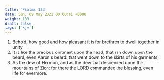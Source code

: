 ```yaml
---
title: 'Psalms 133'
date: Sun, 09 May 2021 00:00:01 +0000
weight: 133
draft: false
tags: ['kjv'] 
---
```


1. Behold, how good and how pleasant it is for brethren to dwell together in unity!
2. It is like the precious ointment upon the head, that ran down upon the beard, even Aaron's beard: that went down to the skirts of his garments;
3. As the dew of Hermon, and as the dew that descended upon the mountains of Zion: for there the LORD commanded the blessing, even life for evermore.
